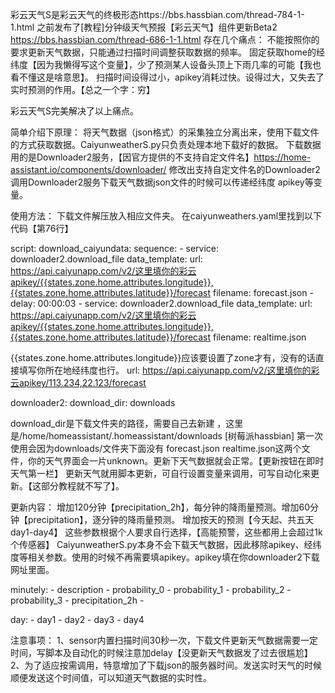 
彩云天气S是彩云天气的终极形态https://bbs.hassbian.com/thread-784-1-1.html
之前发布了[教程]分钟级天气预报【彩云天气】组件更新Beta2 https://bbs.hassbian.com/thread-686-1-1.html
存在几个痛点：
不能按照你的要求更新天气数据，只能通过扫描时间调整获取数据的频率。
固定获取home的经纬度【因为我懒得写这个变量】，少了预测某人设备头顶上下雨几率的可能【我也看不懂这是啥意思】。
扫描时间设得过小，apikey消耗过快。设得过大，又失去了实时预测的作用。【总之一个字：穷】


彩云天气S完美解决了以上痛点。

简单介绍下原理：
将天气数据（json格式）的采集独立分离出来，使用下载文件的方式获取数据。CaiyunweatherS.py只负责处理本地下载好的数据。
下载数据用的是Downloader2服务，【因官方提供的不支持自定文件名】https://home-assistant.io/components/downloader/  修改出支持自定文件名的Downloader2
调用Downloader2服务下载天气数据json文件的时候可以传递经纬度 apikey等变量。


使用方法：
下载文件解压放入相应文件夹。
在caiyunweathers.yaml里找到以下代码【第76行】

script:
  download_caiyundata:
    sequence:
      - service: downloader2.download_file
        data_template:
          url: https://api.caiyunapp.com/v2/这里填你的彩云apikey/{{states.zone.home.attributes.longitude}},{{states.zone.home.attributes.latitude}}/forecast
          filename: forecast.json
      - delay: 00:00:03
      - service: downloader2.download_file
        data_template:
          url: https://api.caiyunapp.com/v2/这里填你的彩云apikey/{{states.zone.home.attributes.longitude}},{{states.zone.home.attributes.latitude}}/forecast
          filename: realtime.json

{{states.zone.home.attributes.longitude}}应该要设置了zone才有，没有的话直接填写你所在地经纬度也行。
url: https://api.caiyunapp.com/v2/这里填你的彩云apikey/113.234,22.123/forecast

downloader2:
  download_dir: downloads

download_dir是下载文件夹的路径，需要自己去新建 ，这里是/home/homeassistant/.homeassistant/downloads [树莓派hassbian]
第一次使用会因为downloads/文件夹下面没有 forecast.json realtime.json这两个文件，你的天气界面会一片unknown。更新下天气数据就会正常。【更新按钮在即时天气第一栏】
更新天气就用脚本更新，可自行设置变量来调用，可写自动化来更新。【这部分教程就不写了】。

更新内容：
增加120分钟【precipitation_2h】，每分钟的降雨量预测。增加60分钟【precipitation】，逐分钟的降雨量预测。
增加按天的预测【今天起、共五天day1-day4】
这些参数根据个人要求自行选择，【高能预警，这些都用上会超过1k个传感器】
CaiyunweatherS.py本身不会下载天气数据，因此移除apikey、经纬度等相关参数。使用的时候不再需要填apikey。apikey填在你downloader2下载网址里面。

minutely:
        - description
        - probability_0
        - probability_1
        - probability_2
        - probability_3
        - precipitation_2h
        -



day:
        - day1
        - day2
        - day3
        - day4

注意事项：
1、sensor内置扫描时间30秒一次，下载文件更新天气数据需要一定时间，写脚本及自动化的时候注意加delay【没更新天气数据发了过去很尴尬】
2、为了适应按需调用，特意增加了下载json的服务器时间。发送实时天气的时候顺便发送这个时间值，可以知道天气数据的实时性。
